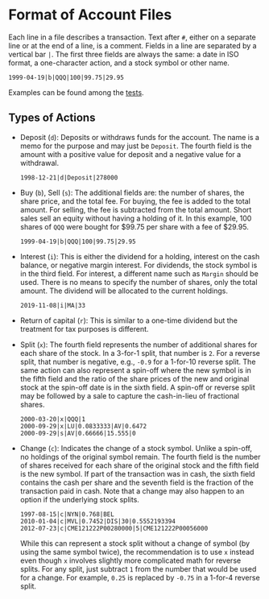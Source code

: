 Format of Account Files
=======================

Each line in a file describes a transaction.  Text after `#`,
either on a separate line or at the end of a line, is a comment.
Fields in a line are separated by a vertical bar `|`.  The first three fields
are always the same: a date in ISO format, a one-character action, and a stock
symbol or other name.

    1999-04-19|b|QQQ|100|99.75|29.95

Examples can be found among the [tests](../tests/data/account2).


Types of Actions
----------------

* Deposit (`d`): Deposits or withdraws funds for the account.  The name is a memo
  for the purpose and may just be `Deposit`.  The fourth field is the amount with
  a positive value for deposit and a negative value for a withdrawal.

      1998-12-21|d|Deposit|278000

* Buy (`b`), Sell (`s`): The additional fields are: the number of shares, the share
  price, and the total fee.  For buying, the fee is added to the total amount.
  For selling, the fee is subtracted from the total amount.  Short sales sell an
  equity without having a holding of it.  In this example, 100 shares of `QQQ`
  were bought for $99.75 per share with a fee of $29.95.

      1999-04-19|b|QQQ|100|99.75|29.95

* Interest (`i`): This is either the dividend for a holding, interest on the cash
  balance, or negative margin interest.  For dividends, the stock symbol is in
  the third field.  For interest, a different name such as `Margin` should be
  used.  There is no means to specify the number of shares, only the total
  amount.  The dividend will be allocated to the current holdings.

      2019-11-08|i|MA|33

* Return of capital (`r`): This is similar to a one-time dividend but the
  treatment for tax purposes is different.

* Split (`x`): The fourth field represents the number of additional shares for
  each share of the stock.  In a 3-for-1 split, that number is `2`.  For a
  reverse split, that number is negative, e.g., `-0.9` for a 1-for-10 reverse
  split.  The same action can also represent a spin-off where the new symbol is
  in the fifth field and the ratio of the share prices of the new and original
  stock at the spin-off date is in the sixth field.  A spin-off or reverse
  split may be followed by a sale to capture the cash-in-lieu of fractional
  shares.
  
      2000-03-20|x|QQQ|1
      2000-09-29|x|LU|0.0833333|AV|0.6472
      2000-09-29|s|AV|0.66666|15.555|0

* Change (`c`): Indicates the change of a stock symbol.  Unlike a spin-off, no
  holdings of the original symbol remain.  The fourth field is the number of
  shares received for each share of the original stock and the fifth field is the
  new symbol.  If part of the transaction was in cash, the sixth field contains
  the cash per share and the seventh field is the fraction of the transaction paid
  in cash.  Note that a change may also happen to an option if the underlying
  stock splits.

      1997-08-15|c|NYN|0.768|BEL
      2010-01-04|c|MVL|0.7452|DIS|30|0.5552193394
      2012-07-23|c|CME121222P00280000|5|CME121222P00056000

  While this can represent a stock split without a change of symbol (by using
  the same symbol twice), the recommendation is to use `x` instead even though `x`
  involves slightly more complicated math for reverse splits.  For any split, just
  subtract `1` from the number that would be used for a change. For example, `0.25`
  is replaced by `-0.75` in a 1-for-4 reverse split.
